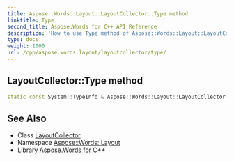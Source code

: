 ```yaml
---
title: Aspose::Words::Layout::LayoutCollector::Type method
linktitle: Type
second_title: Aspose.Words for C++ API Reference
description: 'How to use Type method of Aspose::Words::Layout::LayoutCollector class in C++.'
type: docs
weight: 1000
url: /cpp/aspose.words.layout/layoutcollector/type/
---
```

## LayoutCollector::Type method




```cpp
static const System::TypeInfo & Aspose::Words::Layout::LayoutCollector::Type()
```

## See Also

* Class [LayoutCollector](../)
* Namespace [Aspose::Words::Layout](../../)
* Library [Aspose.Words for C++](../../../)
